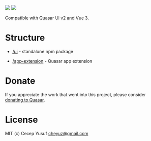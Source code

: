 <img src="https://img.shields.io/npm/v/quasar-ui-sform.svg?label=quasar-ui-sform">
<img src="https://img.shields.io/npm/v/quasar-app-extension-sform.svg?label=quasar-app-extension-sform">

Compatible with Quasar UI v2 and Vue 3.

# Structure
* [/ui](ui) - standalone npm package

* [/app-extension](app-extension) - Quasar app extension


# Donate
If you appreciate the work that went into this project, please consider [donating to Quasar](https://donate.quasar.dev).

# License
MIT (c) Cecep Yusuf <cheyuz@gmail.com>
